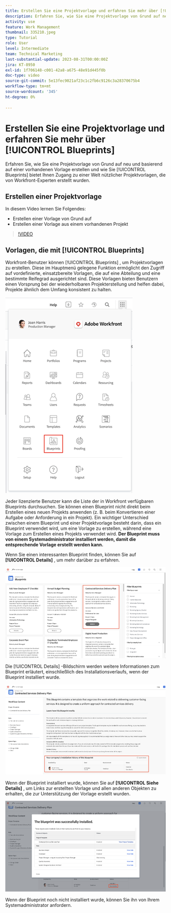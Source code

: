 ```yaml
---
title: Erstellen Sie eine Projektvorlage und erfahren Sie mehr über [!UICONTROL Blueprints]
description: Erfahren Sie, wie Sie eine Projektvorlage von Grund auf neu und aus einem vorhandenen Projekt erstellen und wie Sie [!UICONTROL Blueprints] bietet Ihnen Zugang zu einer Welt nützlicher Projektvorlagen, die von Workfront-Experten erstellt wurden.
activity: use
feature: Work Management
thumbnail: 335210.jpeg
type: Tutorial
role: User
level: Intermediate
team: Technical Marketing
last-substantial-update: 2023-08-31T00:00:00Z
jira: KT-8950
exl-id: 1f706148-c001-42a8-a675-48e91d445f0b
doc-type: video
source-git-commit: 5e13fec9021af23c1c2fb6c9126c3a28370675b4
workflow-type: tm+mt
source-wordcount: '345'
ht-degree: 0%

---
```


# Erstellen Sie eine Projektvorlage und erfahren Sie mehr über [!UICONTROL Blueprints]

Erfahren Sie, wie Sie eine Projektvorlage von Grund auf neu und basierend auf einer vorhandenen Vorlage erstellen und wie Sie [!UICONTROL Blueprints] bietet Ihnen Zugang zu einer Welt nützlicher Projektvorlagen, die von Workfront-Experten erstellt wurden.

## Erstellen einer Projektvorlage

In diesem Video lernen Sie Folgendes:

* Erstellen einer Vorlage von Grund auf
* Erstellen einer Vorlage aus einem vorhandenen Projekt

>[!VIDEO](https://video.tv.adobe.com/v/335210/?quality=12&learn=on)

## Vorlagen, die mit [!UICONTROL Blueprints]

Workfront-Benutzer können [!UICONTROL Blueprints] , um Projektvorlagen zu erstellen. Diese im Hauptmenü gelegene Funktion ermöglicht den Zugriff auf vordefinierte, einsatzbereite Vorlagen, die auf eine Abteilung und eine bestimmte Reifegrad ausgerichtet sind. Diese Vorlagen bieten Benutzern einen Vorsprung bei der wiederholbaren Projekterstellung und helfen dabei, Projekte ähnlich dem Umfang konsistent zu halten.

![Blueprints im Hauptmenü](assets/pt-blueprints-01.png)

Jeder lizenzierte Benutzer kann die Liste der in Workfront verfügbaren Blueprints durchsuchen. Sie können einen Blueprint nicht direkt beim Erstellen eines neuen Projekts anwenden (z. B. beim Konvertieren einer Aufgabe oder Anforderung in ein Projekt). Ein wichtiger Unterschied zwischen einem Blueprint und einer Projektvorlage besteht darin, dass ein Blueprint verwendet wird, um eine Vorlage zu erstellen, während eine Vorlage zum Erstellen eines Projekts verwendet wird. **Der Blueprint muss von einem Systemadministrator installiert werden, damit die entsprechende Vorlage erstellt werden kann.**

Wenn Sie einen interessanten Blueprint finden, können Sie auf **[!UICONTROL Details]** , um mehr darüber zu erfahren.

![Liste der Blueprints](assets/pt-blueprints-02.png)

Die [!UICONTROL Details] -Bildschirm werden weitere Informationen zum Blueprint erläutert, einschließlich des Installationsverlaufs, wenn der Blueprint installiert wurde.

![Details zur Verwendung eines Blueprints](assets/pt-blueprints-03.png)

Wenn der Blueprint installiert wurde, können Sie auf **[!UICONTROL Siehe Details]** , um Links zur erstellten Vorlage und allen anderen Objekten zu erhalten, die zur Unterstützung der Vorlage erstellt wurden.

![Details zur Installation eines Blueprints](assets/pt-blueprints-04.png)

Wenn der Blueprint noch nicht installiert wurde, können Sie ihn von Ihrem Systemadministrator anfordern.
